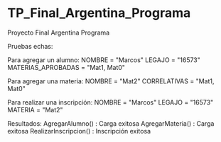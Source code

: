 # TP_Final_Argentina_Programa
Proyecto Final Argentina Programa

Pruebas echas:

Para agregar un alumno: 
NOMBRE = "Marcos"
LEGAJO = "16573"
MATERIAS_APROBADAS = "Mat1, Mat0"

Para agregar una materia:
NOMBRE = "Mat2"
CORRELATIVAS = "Mat1, Mat0"

Para realizar una inscripción:
NOMBRE = "Marcos"
LEGAJO = "16573"
MATERIA = "Mat2"

Resultados: 
AgregarAlumno() : Carga exitosa
AgregarMateria() : Carga exitosa
RealizarInscripcion() : Inscripción exitosa
